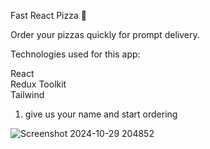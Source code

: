 Fast React Pizza 🍕

Order your pizzas quickly for prompt delivery.

Technologies used for this app:

React  
Redux Toolkit  
Tailwind 

1) give us your name and start ordering

![Screenshot 2024-10-29 204852](https://github.com/user-attachments/assets/d1f89840-26f1-4c99-ae52-396e32b3d4c1)
